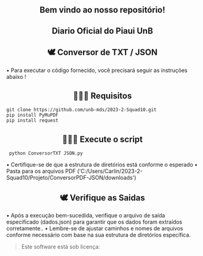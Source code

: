 <!-- Centraliza o cabeçalho com o título "Bem vindo ao nosso repositório!" -->
<div align="center">
  <h2>Bem vindo ao nosso repositório! </h2>
</div>

<!-- Centraliza o cabeçalho com o título "Diario Oficial do Piaui UnB" -->
<div align="center">
  <h2>Diario Oficial do Piaui UnB </h2>
</div>

<!-- Centraliza o cabeçalho com o título "🕊 Conversor de TXT / JSON" -->
<div align="center">
  <h2>🕊 Conversor de TXT / JSON </h2>
</div>

<!-- Informa ao usuário as instruções para executar o código -->
• Para executar o código fornecido, você precisará seguir as instruções abaixo !

<!-- Centraliza o cabeçalho com o título "👩🏾‍💻 Requisitos" -->
<div align="center">
  <h2>👩🏾‍💻 Requisitos </h2>
</div>

<!-- Comandos para clonar o repositório e instalar as bibliotecas necessárias -->
    git clone https://github.com/unb-mds/2023-2-Squad10.git   
    pip install PyMuPDF
    pip install request

<!-- Centraliza o cabeçalho com o título "👩🏾‍💻 Execute o script" -->
<div align="center">
  <h2>👩🏾‍💻 Execute o script </h2>
</div>

<!-- Comando para executar o script Python -->
     python ConversorTXT JSON.py

<!-- Instruções adicionais para garantir a estrutura de diretórios correta -->
  • Certifique-se de que a estrutura de diretórios está conforme o esperado
  • Pasta para os arquivos PDF ('C:/Users/Carlin/2023-2-Squad10/Projeto/ConversorPDF-JSON/downloads')

<!-- Centraliza o cabeçalho com o título "🕊 Verifique as Saidas" -->
<div align="center">
  <h2>🕊 Verifique as Saidas </h2>
</div>

<!-- Instruções para verificar os resultados após a execução -->
 • Após a execução bem-sucedida, verifique o arquivo de saída especificado (dados.json) para garantir que os dados foram extraídos corretamente..
 • Lembre-se de ajustar caminhos e nomes de arquivos conforme necessário com base na sua estrutura de diretórios específica.

<!-- Bloco de citação informando a licença do software -->
<blockquote>
   <p>Este software está sob licença:</p>
</blockquote>
